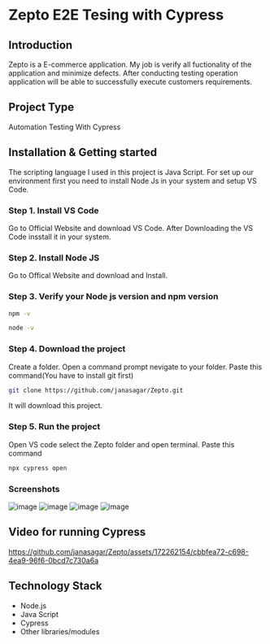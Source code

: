 # Zepto E2E Tesing with Cypress

## Introduction
Zepto is a E-commerce application. My job is verify all fuctionality of the application and minimize defects. After conducting testing operation application will be able to successfully execute  customers requirements.

## Project Type
Automation Testing With Cypress

## Installation & Getting started
The scripting language I used in this project is Java Script. For set up our environment first you need to install Node Js in your system and setup VS Code.
### Step 1. Install VS Code
Go to Official Website and download VS Code. After Downloading the VS Code insstall it in your system.
### Step 2. Install Node JS
Go to Offical Website and download and Install.
### Step 3. Verify your Node js version and npm version
```bash
npm -v
```
```bash
node -v
```
### Step 4. Download the project
Create a folder. Open a command prompt nevigate to your folder.
Paste this command(You have to install git first)
```bash
git clone https://github.com/janasagar/Zepto.git
```
It will download this project.
### Step 5. Run the project
Open VS code select the Zepto folder and open terminal.
Paste this command
```bash
npx cypress open
```

### Screenshots
![image](https://github.com/janasagar/Zepto/assets/172262154/478bf48b-27e3-4eee-a949-28626a99a4bf)
![image](https://github.com/janasagar/Zepto/assets/172262154/8acaeb16-59bf-4650-a695-e735a8e5f794)
![image](https://github.com/janasagar/Zepto/assets/172262154/7b2f057e-fe06-4b02-8ee1-5204442facd4)
![image](https://github.com/janasagar/Zepto/assets/172262154/8b783b43-d882-41dc-bfb1-51102bb8a53c)

## Video for running Cypress
https://github.com/janasagar/Zepto/assets/172262154/cbbfea72-c698-4ea9-96f6-0bcd7c730a6a

## Technology Stack
- Node.js
- Java Script
- Cypress
- Other libraries/modules

